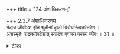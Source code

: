 +++
title = "24 अंशाधिकरणम्"

+++
2.3.7 अंशाधिकरणम्  
भेदान्न जीवोंऽश इति श्रुतीनां दृष्टो विरोधस्त्वितरेतरेण ।  
अंशस्मृतेः पादतयोपदेशात् स्यादंश एवास्य परस्य जीवः ॥ 31 ॥

<details><summary>टीका</summary>

2.3.7 अंशाधिकरणम् It is contended that the Supreme Brahman and the individual souls are distinct entities because the vedic texts declare them to be so.1 The texts that speak of the individual soul as a part of or identical with the Supreme is to be understood only in a secondary sense (as in the expression आदित्यो यूपः
</details>

